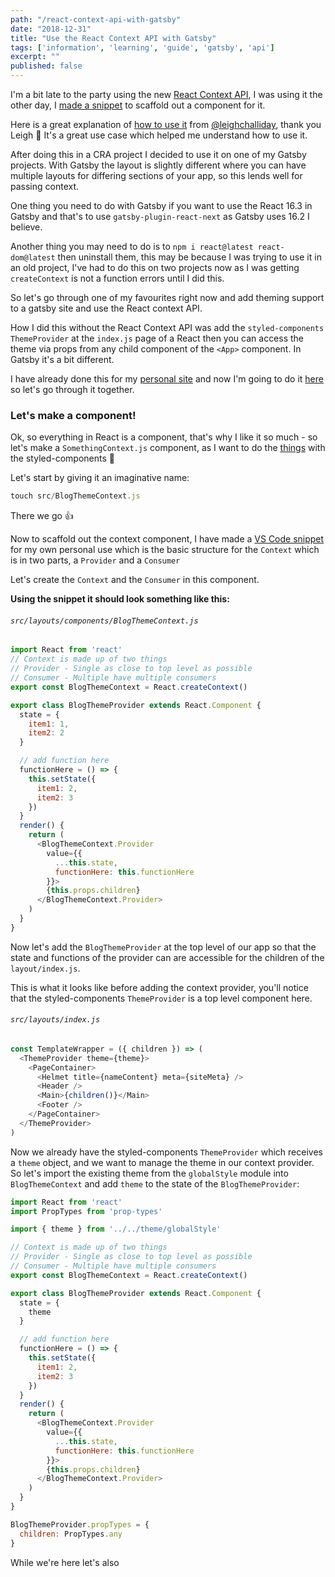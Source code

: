 ```yaml
---
path: "/react-context-api-with-gatsby"
date: "2018-12-31"
title: "Use the React Context API with Gatsby"
tags: ['information', 'learning', 'guide', 'gatsby', 'api']
excerpt: ""
published: false
---
```


I'm a bit late to the party using the new [React Context API], I was
using it the other day, I [made a snippet] to scaffold out a component
for it.

Here is a great explanation of [how to use it] from [@leighchalliday],
thank you Leigh 🙏 It's a great use case which helped me understand
how to use it.

After doing this in a CRA project I decided to use it on one of my
Gatsby projects. With Gatsby the layout is slightly different where
you can have multiple layouts for differing sections of your app, so
this lends well for passing context.

One thing you need to do with Gatsby if you want to use the React 16.3
in Gatsby and that's to use `gatsby-plugin-react-next` as Gatsby uses
16.2 I believe.

Another thing you may need to do is to
`npm i react@latest react-dom@latest` then uninstall them, this may be
because I was trying to use it in an old project, I've had to do this
on two projects now as I was getting `createContext` is not a function
errors until I did this.

So let's go through one of my favourites right now and add theming
support to a gatsby site and use the React context API.

How I did this without the React Context API was add the
`styled-components` `ThemeProvider` at the `index.js` page of a React
then you can access the theme via props from any child component of
the `<App>` component. In Gatsby it's a bit different.

I have already done this for my [personal site] and now I'm going to
do it [here] so let's go through it together.

### Let's make a component!

Ok, so everything in React is a component, that's why I like it so
much - so let's make a `SomethingContext.js` component, as I want to
do the [things] with the styled-components 💅

Let's start by giving it an imaginative name:

```js
touch src/BlogThemeContext.js
```

There we go 👍

Now to scaffold out the context component, I have made a [VS Code
snippet] for my own personal use which is the basic structure for the
`Context` which is in two parts, a `Provider` and a `Consumer`

Let's create the `Context` and the `Consumer` in this component.

**Using the snippet it should look something like this:**

###### `src/layouts/components/BlogThemeContext.js`

```js
import React from 'react'
// Context is made up of two things
// Provider - Single as close to top level as possible
// Consumer - Multiple have multiple consumers
export const BlogThemeContext = React.createContext()

export class BlogThemeProvider extends React.Component {
  state = {
    item1: 1,
    item2: 2
  }

  // add function here
  functionHere = () => {
    this.setState({
      item1: 2,
      item2: 3
    })
  }
  render() {
    return (
      <BlogThemeContext.Provider
        value={{
          ...this.state,
          functionHere: this.functionHere
        }}>
        {this.props.children}
      </BlogThemeContext.Provider>
    )
  }
}
```

Now let's add the `BlogThemeProvider` at the top level of our app so
that the state and functions of the provider can are accessible for
the children of the `layout/index.js`.

This is what it looks like before adding the context provider, you'll
notice that the styled-components `ThemeProvider` is a top level
component here.

###### `src/layouts/index.js`

```js
const TemplateWrapper = ({ children }) => (
  <ThemeProvider theme={theme}>
    <PageContainer>
      <Helmet title={nameContent} meta={siteMeta} />
      <Header />
      <Main>{children()}</Main>
      <Footer />
    </PageContainer>
  </ThemeProvider>
)
```

Now we already have the styled-components `ThemeProvider` which
receives a `theme` object, and we want to manage the theme in our
context provider. So let's import the existing theme from the
`globalStyle` module into `BlogThemeContext` and add `theme` to the
state of the `BlogThemeProvider`:

```js
import React from 'react'
import PropTypes from 'prop-types'

import { theme } from '../../theme/globalStyle'

// Context is made up of two things
// Provider - Single as close to top level as possible
// Consumer - Multiple have multiple consumers
export const BlogThemeContext = React.createContext()

export class BlogThemeProvider extends React.Component {
  state = {
    theme
  }

  // add function here
  functionHere = () => {
    this.setState({
      item1: 2,
      item2: 3
    })
  }
  render() {
    return (
      <BlogThemeContext.Provider
        value={{
          ...this.state,
          functionHere: this.functionHere
        }}>
        {this.props.children}
      </BlogThemeContext.Provider>
    )
  }
}

BlogThemeProvider.propTypes = {
  children: PropTypes.any
}
```

While we're here let's also

<!-- Links -->

[react context api]: https://reactjs.org/docs/context.html
[made a snippet]: https://github.com/spences10/settings/blob/35ba1ca3e9871c3ea6344ca2274ebbd327a18bed/globalVs.code-snippets#L74-L112
[how to use it]: https://www.youtube.com/watch?v=yzQ_XulhQFw
[@leighchalliday]: https://twitter.com/leighchalliday
[personal site]: https://scottspence.me
[here]: # 'this site, 👀'
[things]: # 'things being using the styled components `ThemeProvider`'
[vs code snippet]: https://github.com/spences10/settings/blob/71dc76fb8e11c176f4517431be57c021fb72411a/globalVs.code-snippets#L74-L111
